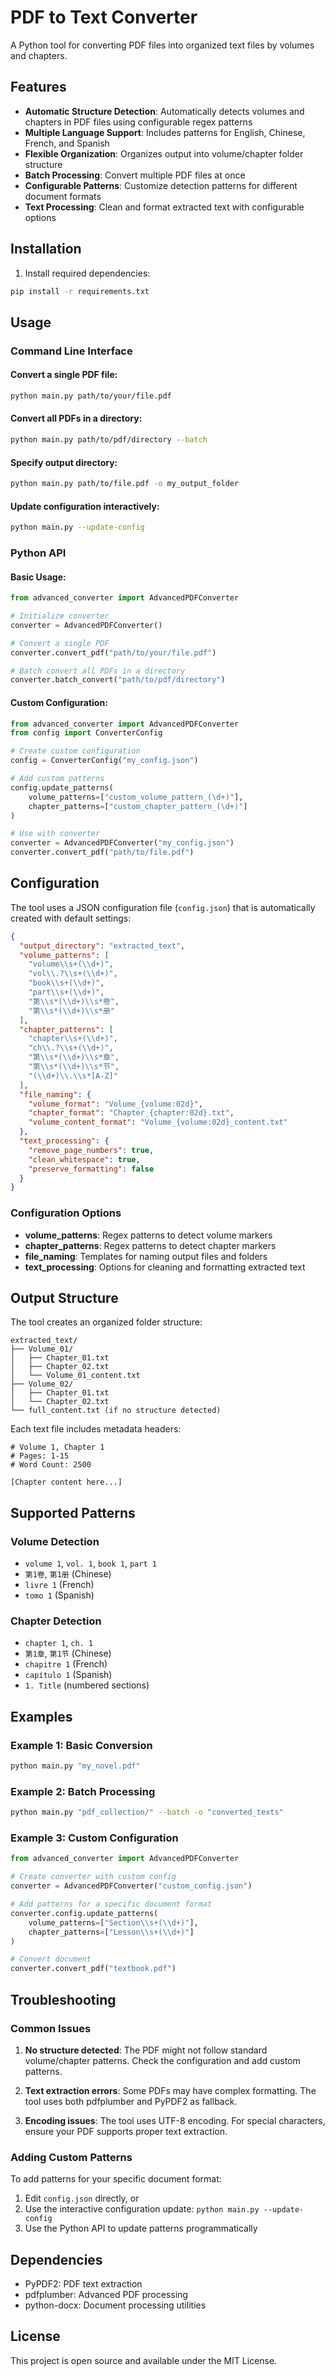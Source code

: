# PDF to Text Converter

A Python tool for converting PDF files into organized text files by volumes and chapters.

## Features

- **Automatic Structure Detection**: Automatically detects volumes and chapters in PDF files using configurable regex patterns
- **Multiple Language Support**: Includes patterns for English, Chinese, French, and Spanish
- **Flexible Organization**: Organizes output into volume/chapter folder structure
- **Batch Processing**: Convert multiple PDF files at once
- **Configurable Patterns**: Customize detection patterns for different document formats
- **Text Processing**: Clean and format extracted text with configurable options

## Installation

1. Install required dependencies:
```bash
pip install -r requirements.txt
```

## Usage

### Command Line Interface

#### Convert a single PDF file:
```bash
python main.py path/to/your/file.pdf
```

#### Convert all PDFs in a directory:
```bash
python main.py path/to/pdf/directory --batch
```

#### Specify output directory:
```bash
python main.py path/to/file.pdf -o my_output_folder
```

#### Update configuration interactively:
```bash
python main.py --update-config
```

### Python API

#### Basic Usage:
```python
from advanced_converter import AdvancedPDFConverter

# Initialize converter
converter = AdvancedPDFConverter()

# Convert a single PDF
converter.convert_pdf("path/to/your/file.pdf")

# Batch convert all PDFs in a directory
converter.batch_convert("path/to/pdf/directory")
```

#### Custom Configuration:
```python
from advanced_converter import AdvancedPDFConverter
from config import ConverterConfig

# Create custom configuration
config = ConverterConfig("my_config.json")

# Add custom patterns
config.update_patterns(
    volume_patterns=["custom_volume_pattern_(\d+)"],
    chapter_patterns=["custom_chapter_pattern_(\d+)"]
)

# Use with converter
converter = AdvancedPDFConverter("my_config.json")
converter.convert_pdf("path/to/file.pdf")
```

## Configuration

The tool uses a JSON configuration file (`config.json`) that is automatically created with default settings:

```json
{
  "output_directory": "extracted_text",
  "volume_patterns": [
    "volume\\s+(\\d+)",
    "vol\\.?\\s+(\\d+)",
    "book\\s+(\\d+)",
    "part\\s+(\\d+)",
    "第\\s*(\\d+)\\s*卷",
    "第\\s*(\\d+)\\s*册"
  ],
  "chapter_patterns": [
    "chapter\\s+(\\d+)",
    "ch\\.?\\s+(\\d+)",
    "第\\s*(\\d+)\\s*章",
    "第\\s*(\\d+)\\s*节",
    "(\\d+)\\.\\s*[A-Z]"
  ],
  "file_naming": {
    "volume_format": "Volume_{volume:02d}",
    "chapter_format": "Chapter_{chapter:02d}.txt",
    "volume_content_format": "Volume_{volume:02d}_content.txt"
  },
  "text_processing": {
    "remove_page_numbers": true,
    "clean_whitespace": true,
    "preserve_formatting": false
  }
}
```

### Configuration Options

- **volume_patterns**: Regex patterns to detect volume markers
- **chapter_patterns**: Regex patterns to detect chapter markers
- **file_naming**: Templates for naming output files and folders
- **text_processing**: Options for cleaning and formatting extracted text

## Output Structure

The tool creates an organized folder structure:

```
extracted_text/
├── Volume_01/
│   ├── Chapter_01.txt
│   ├── Chapter_02.txt
│   └── Volume_01_content.txt
├── Volume_02/
│   ├── Chapter_01.txt
│   └── Chapter_02.txt
└── full_content.txt (if no structure detected)
```

Each text file includes metadata headers:
```
# Volume 1, Chapter 1
# Pages: 1-15
# Word Count: 2500

[Chapter content here...]
```

## Supported Patterns

### Volume Detection
- `volume 1`, `vol. 1`, `book 1`, `part 1`
- `第1卷`, `第1册` (Chinese)
- `livre 1` (French)
- `tomo 1` (Spanish)

### Chapter Detection
- `chapter 1`, `ch. 1`
- `第1章`, `第1节` (Chinese)
- `chapitre 1` (French)
- `capítulo 1` (Spanish)
- `1. Title` (numbered sections)

## Examples

### Example 1: Basic Conversion
```bash
python main.py "my_novel.pdf"
```

### Example 2: Batch Processing
```bash
python main.py "pdf_collection/" --batch -o "converted_texts"
```

### Example 3: Custom Configuration
```python
from advanced_converter import AdvancedPDFConverter

# Create converter with custom config
converter = AdvancedPDFConverter("custom_config.json")

# Add patterns for a specific document format
converter.config.update_patterns(
    volume_patterns=["Section\\s+(\\d+)"],
    chapter_patterns=["Lesson\\s+(\\d+)"]
)

# Convert document
converter.convert_pdf("textbook.pdf")
```
## Troubleshooting

### Common Issues

1. **No structure detected**: The PDF might not follow standard volume/chapter patterns. Check the configuration and add custom patterns.

2. **Text extraction errors**: Some PDFs may have complex formatting. The tool uses both pdfplumber and PyPDF2 as fallback.

3. **Encoding issues**: The tool uses UTF-8 encoding. For special characters, ensure your PDF supports proper text extraction.

### Adding Custom Patterns

To add patterns for your specific document format:

1. Edit `config.json` directly, or
2. Use the interactive configuration update: `python main.py --update-config`
3. Use the Python API to update patterns programmatically

## Dependencies

- PyPDF2: PDF text extraction
- pdfplumber: Advanced PDF processing
- python-docx: Document processing utilities

## License

This project is open source and available under the MIT License.

